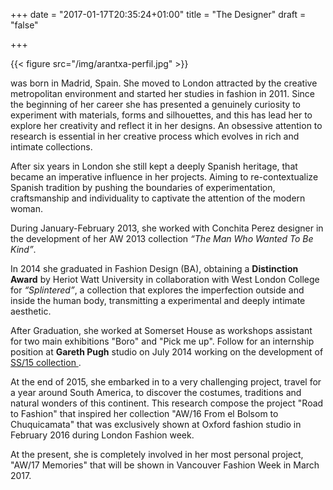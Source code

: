 +++
date = "2017-01-17T20:35:24+01:00"
title = "The Designer"
draft = "false"

+++

{{< figure src="/img/arantxa-perfil.jpg"  >}}

was born in Madrid, Spain. She moved to London attracted by the creative metropolitan environment and started her studies in fashion in 2011. Since the beginning of her career she has presented a genuinely curiosity to experiment with materials, forms and silhouettes, and this has lead her to explore her creativity and reflect it in her designs. An obsessive attention to research is essential in her creative process which evolves in rich and intimate collections.

After six years in London she still kept a deeply Spanish heritage, that became an imperative influence in her projects. Aiming to re-contextualize Spanish tradition by pushing the boundaries of experimentation, craftsmanship and individuality to captivate the attention of the modern woman.

During January-February 2013, she worked with Conchita Perez designer in the development of her AW 2013 collection *“The Man Who Wanted To Be Kind”*.

In 2014 she graduated in Fashion Design (BA), obtaining a **Distinction Award** by Heriot Watt University in collaboration with West London College for *“Splintered”*, a collection that explores the imperfection outside and inside the human body, transmitting a experimental and deeply intimate aesthetic.

After Graduation, she worked at Somerset House as workshops assistant for two main exhibitions "Boro" and "Pick me up". Follow for an internship position at **Gareth Pugh** studio on July 2014 working on the development of <a href="http://www.vogue.com/fashion-shows/spring-2015-ready-to-wear/gareth-pugh/slideshow/collection#2"> SS/15 collection <a/>.

At the end of 2015, she embarked in to a very challenging project, travel for a year around South America, to discover the costumes, traditions and natural wonders of this continent. This research compose the project "Road to Fashion" that inspired her collection "AW/16 From el Bolsom to Chuquicamata" that was exclusively shown at Oxford fashion studio in February 2016 during London Fashion week.

At the present, she is completely involved in her most personal project, "AW/17 Memories" that will be shown in Vancouver Fashion Week in March 2017.
